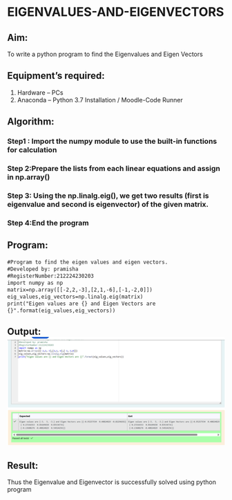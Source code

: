 # EIGENVALUES-AND-EIGENVECTORS
## Aim:
To write a python program to find the Eigenvalues and Eigen Vectors
## Equipment’s required:
1. 	Hardware – PCs
2. 	Anaconda – Python 3.7 Installation / Moodle-Code Runner
## Algorithm:
### Step1 : Import the numpy module to use the built-in functions for calculation 
### Step 2:Prepare the lists from each linear equations and assign in np.array() 
### Step 3: Using the np.linalg.eig(),  we get two results (first is eigenvalue and second is eigenvector) of the given matrix.
### Step 4:End the program 

## Program:
```
#Program to find the eigen values and eigen vectors.
#Developed by: pramisha
#RegisterNumber:212224230203
import numpy as np
matrix=np.array([[-2,2,-3],[2,1,-6],[-1,-2,0]])
eig_values,eig_vectors=np.linalg.eig(matrix)
print("Eigen values are {} and Eigen Vectors are {}".format(eig_values,eig_vectors))
```
## Output:![alt text](<Screenshot 2025-04-17 130950.png>)
## Result:
Thus the Eigenvalue and Eigenvector is successfully solved using python program
